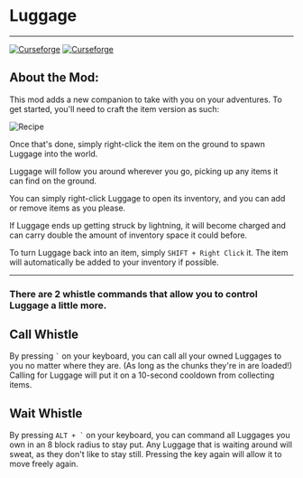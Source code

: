 # Luggage

---
[![Curseforge](http://cf.way2muchnoise.eu/full_594709_downloads.svg)](https://minecraft.curseforge.com/projects/luggage) [![Curseforge](http://cf.way2muchnoise.eu/versions/For%20MC_594709_all.svg)](https://minecraft.curseforge.com/projects/luggage)

## About the Mod:

This mod adds a new companion to take with you on your adventures. To get started, you'll need to craft the item version as such:

![Recipe](https://cdn.discordapp.com/attachments/965080060421894204/1012925433047678976/crafting.png)

Once that's done, simply right-click the item on the ground to spawn Luggage into the world.

Luggage will follow you around wherever you go, picking up any items it can find on the ground. 

You can simply right-click Luggage to open its inventory, and you can add or remove items as you please.

If Luggage ends up getting struck by lightning, it will become charged and can carry double the amount of inventory space it could before. 

To turn Luggage back into an item, simply ``` SHIFT + Right Click ``` it. The item will automatically be added to your inventory if possible.

---
### There are 2 whistle commands that allow you to control Luggage a little more.
## Call Whistle
By pressing ``` ` ``` on your keyboard, you can call all your owned Luggages to you no matter where they are. (As long as the chunks they're in are loaded!) Calling for Luggage will put it on a 10-second cooldown from collecting items. 

## Wait Whistle
By pressing ``` ALT + ` ``` on your keyboard, you can command all Luggages you own in an 8 block radius to stay put. Any Luggage that is waiting around will sweat, as they don't like to stay still. Pressing the key again will allow it to move freely again. 